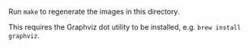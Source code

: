 Run `make` to regenerate the images in this directory.

This requires the Graphviz dot utility to be installed, e.g. `brew install graphviz`.
